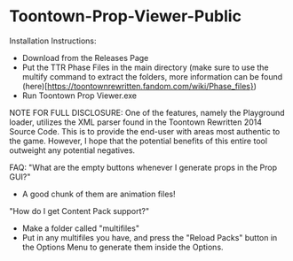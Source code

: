 # Toontown-Prop-Viewer-Public
Installation Instructions:
- Download from the Releases Page
- Put the TTR Phase Files in the main directory (make sure to use the multify command to extract the folders, more information can be found
(here)[https://toontownrewritten.fandom.com/wiki/Phase_files})
- Run Toontown Prop Viewer.exe

NOTE FOR FULL DISCLOSURE: One of the features, namely the Playground loader, utilizes the XML parser found in the Toontown Rewritten 2014 Source Code. This is to provide the end-user with areas most authentic to the game. However, I hope that the potential benefits of this entire tool outweight any potential negatives.

FAQ:
"What are the empty buttons whenever I generate props in the Prop GUI?" 
- A good chunk of them are animation files! 

"How do I get Content Pack support?"
- Make a folder called "multifiles"
- Put in any multifiles you have, and press the "Reload Packs" button in the Options Menu to generate them inside the Options.
